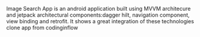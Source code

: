 Image Search App is an android application built using MVVM architecure and jetpack architectural components:dagger hilt, navigation component, view binding and retrofit. It shows a great integration of these technologies
clone app from codinginflow

